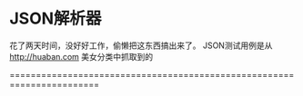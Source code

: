 JSON解析器
=====

花了两天时间，没好好工作，偷懒把这东西搞出来了。
JSON测试用例是从 http://huaban.com 美女分类中抓取到的 


=======================================================================
